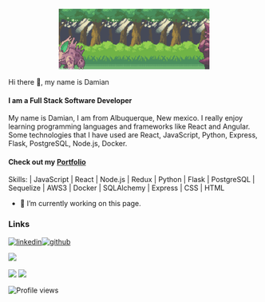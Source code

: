 <p align="center">
<img src='https://raw.githubusercontent.com/JayDrojas/JayDrojas/main/PokemonBattle.webp' alt='' width='60%'>
</p
  
### Hi there 👋, my name is Damian
#### I am a Full Stack Software Developer

My name is Damian, I am from Albuquerque, New mexico. I really enjoy learning programming languages and frameworks like React and Angular. Some technologies that I have used are React, JavaScript, Python, Express, Flask, PostgreSQL, Node.js, Docker.
  
<h4>Check out my <a href="https://jaydrojas.github.io./">Portfolio</a></h4>

Skills: | JavaScript | React | Node.js | Redux | Python | Flask | PostgreSQL | Sequelize | AWS3 | Docker | SQLAlchemy | Express | CSS | HTML

- 🔭 I’m currently working on this page. 

### Links

[<img src='https://cdn.jsdelivr.net/npm/simple-icons@3.0.1/icons/linkedin.svg' alt='linkedin' height='40'>](https://www.linkedin.com/in/damian-rojas-076a571b8/)[<img src='https://cdn.jsdelivr.net/npm/simple-icons@3.0.1/icons/github.svg' alt='github' height='40'>](https://github.com/JayDrojas)  

<!-- [![Top Langs](https://github-readme-stats.vercel.app/api/top-langs/?username=JayDrojas)](https://github.com/anuraghazra/github-readme-stats) -->
<!-- ![GitHub stats](https://github-readme-stats.vercel.app/api?username=JayDrojas&show_icons=true)   -->
<!-- ![GitHub streak stats](https://github-readme-streak-stats.herokuapp.com/?user=JayDrojas)   -->
<img src="https://github-readme-stats.vercel.app/api/top-langs/?username=JayDrojas"/> 
<p>
<img src="https://github-readme-stats.vercel.app/api?username=JayDrojas&show_icons=true"/> <img src="https://github-readme-streak-stats.herokuapp.com/?user=JayDrojas"/>
</p>

![Profile views](https://gpvc.arturio.dev/JayDrojas)  
